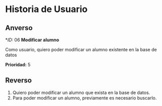 # Historia de Usuario

## Anverso

**ID:* 06 **Modificar alumno**

Como usuario, quiero poder modificar un alumno existente en la base de datos

**Prioridad:** 5

## Reverso

1. Quiero poder modificar un alumno que exista en la base de datos.
2. Para poder modificar un alumno, previamente es necesario buscarlo.
